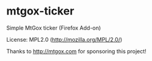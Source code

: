 mtgox-ticker
============

Simple MtGox ticker (Firefox Add-on)

License: MPL2.0 (http://mozilla.org/MPL/2.0/)

Thanks to http://mtgox.com for sponsoring this project!
